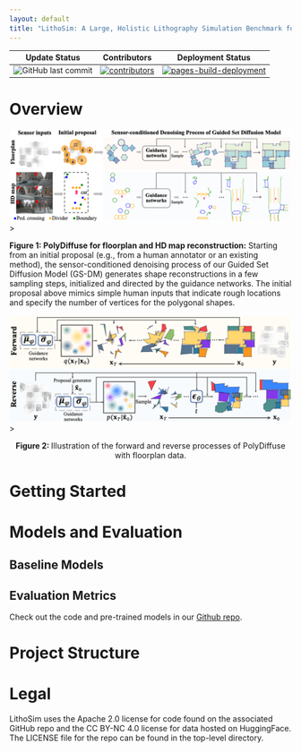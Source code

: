 ```yaml
---
layout: default
title: "LithoSim: A Large, Holistic Lithography Simulation Benchmark for AI-Driven Semiconductor Manufacturing"
---
```



<div align="center">

| Update Status | Contributors | Deployment Status |
| ----------------------------------- | ------------------------------------- | ---------------------------------------------------- |
| ![GitHub last commit](https://img.shields.io/github/last-commit/dw-hongquan/dw-hongquan.github.io) | [![contributors](https://img.shields.io/github/contributors/dw-hongquan/dw-hongquan.github.io.svg)](https://github.com/dw-hongquan/dw-hongquan.github.io/graphs/contributors) | [![pages-build-deployment](https://github.com/dw-hongquan/dw-hongquan.github.io/actions/workflows/pages/pages-build-deployment/badge.svg)](https://github.com/dw-hongquan/dw-hongquan.github.io/actions/workflows/pages/pages-build-deployment) |

</div>

# Overview


<div>
	<img width="900" src="assets/img/teaser.png" class="center"> 
</div>>
<p>
<strong>Figure 1: PolyDiffuse for floorplan and HD map reconstruction:</strong> Starting from an initial proposal (e.g., from a human annotator or an existing method), the sensor-conditioned denoising process of our Guided Set Diffusion Model (GS-DM) generates shape reconstructions in a few sampling steps, initialized and directed by the guidance networks. The initial proposal above mimics simple human inputs that indicate rough locations and specify the number of vertices  for the polygonal shapes.
</p>

<div>
	<img width="900" src="assets/img/method_figure.png" class="center"> 
</div>>

<p style="text-align:center">
	<strong> Figure 2: </strong>Illustration of the forward and reverse processes of PolyDiffuse with floorplan data.
</p>

# Getting Started



# Models and Evaluation

## Baseline Models



## Evaluation Metrics

Check out the code and pre-trained models in our [Github repo](https://github.com/woodfrog/poly-diffuse).


# Project Structure


# Legal

LithoSim uses the Apache 2.0 license for code found on the associated GitHub repo and the CC BY-NC 4.0 license for data hosted on HuggingFace.  The LICENSE file for the repo can be found in the top-level directory.
